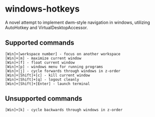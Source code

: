 # windows-hotkeys
A novel attempt to implement dwm-style navigation in windows, utilizing AutoHotkey and VirtualDesktopAccessor.

## Supported commands

```
[Win]+[workspace number] - focus on another workspace
[Win]+[m] - maximize current window
[Win]+[f] - float current window
[Win]+[p] - windows menu for running programs
[Win]+[j] - cycle forwards through windows in z-order
[Win]+[Shift]+[c] - kill current window
[Win]+[Shift]+[q] - logout cleanly
[Win]+[Shift]+[Enter] - launch terminal
```

## Unsupported commands
```
[Win]+[k] - cycle backwards through windows in z-order
```
